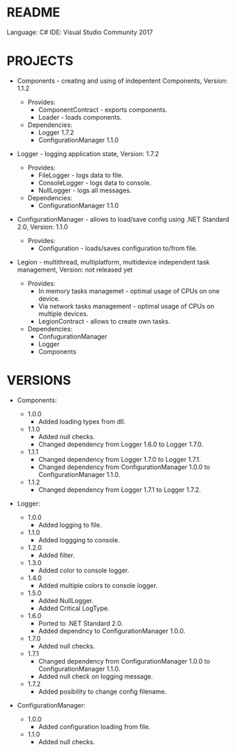 # README #
Language: C#
IDE: Visual Studio Community 2017

# PROJECTS #

* Components - creating and using of indepentent Components, Version: 1.1.2
	- Provides:
		- ComponentContract - exports components.
		- Loader - loads components.
	- Dependencies:
		- Logger 1.7.2
		- ConfigurationManager 1.1.0

* Logger - logging application state, Version: 1.7.2
	- Provides: 
		- FileLogger - logs data to file.
		- ConsoleLogger - logs data to console.
		- NullLogger - logs all messages.
	- Dependencies:
		- ConfigurationManager 1.1.0
	
* ConfigurationManager - allows to load/save config using .NET Standard 2.0, Version: 1.1.0
	- Provides:
		- Configuration - loads/saves configuration to/from file.
		
* Legion - multithread, multiplatform, multidevice independent task management, Version: not released yet
	- Provides:
		- In memory tasks managemet - optimal usage of CPUs on one device.
		- Via network tasks management - optimal usage of CPUs on multiple devices.
		- LegionContract - allows to create own tasks.
	- Dependencies:
		- ConfugurationManager
		- Logger
		- Components

# VERSIONS #
* Components:
	- 1.0.0
		- Added loading types from dll.
	- 1.1.0
		- Added null checks.
		- Changed dependency from Logger 1.6.0 to Logger 1.7.0.
	- 1.1.1
		- Changed dependency from Logger 1.7.0 to Logger 1.7.1.
		- Changed dependency from ConfigurationManager 1.0.0 to ConfigurationManager 1.1.0.
	- 1.1.2
		- Changed dependency from Logger 1.7.1 to Logger 1.7.2.


* Logger:
	- 1.0.0 
		- Added logging to file.
	- 1.1.0
		- Added loggging to console.
	- 1.2.0
		- Added filter.
	- 1.3.0
		- Added color to console logger.
	- 1.4.0
		- Added multiple colors to console logger.
	- 1.5.0
		- Added NullLogger.
		- Added Critical LogType.
	- 1.6.0
		- Ported to .NET Standard 2.0.
		- Added dependncy to ConfigurationManager 1.0.0.
	- 1.7.0
		- Added null checks.
	- 1.7.1
		- Changed dependency from ConfigurationManager 1.0.0 to ConfigurationManager 1.1.0.
		- Added null check on logging message.
	- 1.7.2
		- Added posibility to change config filename.

	
* ConfigurationManager:
	- 1.0.0
		- Added configuration loading from file.
	- 1.1.0
		- Added null checks.
